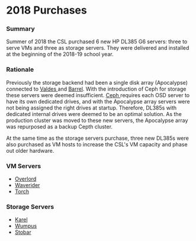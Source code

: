 # 2018 Purchases

### Summary

Summer of 2018 the CSL purchased 6 new HP DL385 G6 servers: three to serve VMs and three as storage servers. They were delivered and installed at the beginning of the 2018-19 school year. 

### Rationale

Previously the storage backend had been a single disk array \(Apocalypse\) connected to [Valdes ](../ceph/valdes.md)and [Barrel](../ceph/barrel.md). With the introduction of Ceph for storage these servers were deemed insufficient.  [Ceph ](../../technologies/storage/ceph/)requires each OSD server to have its own dedicated drives, and with the Apocalypse array servers were not being assigned the right drives at startup.  Therefore, DL385s with dedicated internal drives were deemed to be an optimal solution.  As the production cluster was moved to these new servers, the Apocalypse array was repurposed as a backup Cepth cluster.

At the same time as the storage servers purchase, three new DL385s were also purchased as VM hosts to increase the CSL's VM capacity and phase out older hardware.

### VM Servers

* [Overlord](../vm-servers/overlord.md)
* [Waverider](../vm-servers/waverider.md)
* [Torch](../vm-servers/torch.md)

### Storage Servers

* [Karel](../ceph/karel.md)
* [Wumpus](../ceph/wumpus.md)
* [Stobar](../ceph/stobar.md)



